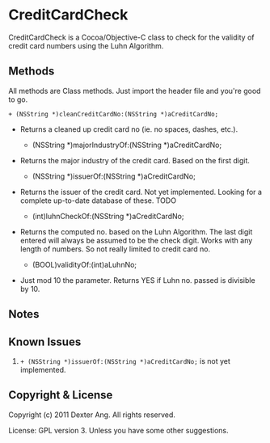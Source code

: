 CreditCardCheck
===============

CreditCardCheck is a Cocoa/Objective-C class to check for the validity of credit card numbers using the Luhn Algorithm.

Methods
-------

All methods are Class methods. Just import the header file and you're good to go.

	+ (NSString *)cleanCreditCardNo:(NSString *)aCreditCardNo;
- Returns a cleaned up credit card no (ie. no spaces, dashes, etc.).

	+ (NSString *)majorIndustryOf:(NSString *)aCreditCardNo;
- Returns the major industry of the credit card. Based on the first digit.

	+ (NSString *)issuerOf:(NSString *)aCreditCardNo;
- Returns the issuer of the credit card. Not yet implemented.
  Looking for a complete up-to-date database of these. TODO

	+ (int)luhnCheckOf:(NSString *)aCreditCardNo;
- Returns the computed no. based on the Luhn Algorithm. The last digit entered
  will always be assumed to be the check digit. Works with any length of numbers.
  So not really limited to credit card no.

	+ (BOOL)validityOf:(int)aLuhnNo;
- Just mod 10 the parameter. Returns YES if Luhn no. passed is divisible by 10.

Notes
-----

Known Issues
------------

1. `+ (NSString *)issuerOf:(NSString *)aCreditCardNo;` is not yet implemented.

Copyright & License
-------------------

Copyright (c) 2011 Dexter Ang. All rights reserved.

License: GPL version 3. Unless you have some other suggestions.
